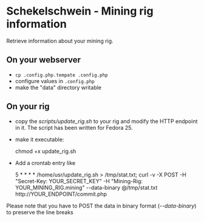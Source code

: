 # Schekelschwein - Mining rig information

Retrieve information about your mining rig.

## On your webserver
- `cp .config.php.tempate .config.php`
- configure values in `.config.php`
- make the "data" directory writable

## On your rig
- copy the *scripts/update_rig.sh* to your rig and modify the HTTP endpoint in it. The script has been written for Fedora 25.
- make it executable:

    chmod +x update_rig.sh

- Add a crontab entry like

    5   *   *   *   * /home/usr/update_rig.sh > /tmp/stat.txt; curl -v -X POST -H "Secret-Key: YOUR_SECRET_KEY" -H "Mining-Rig: YOUR_MINING_RIG.mining" --data-binary @/tmp/stat.txt http://YOUR_ENDPOINT/commit.php 

Please note that you have to POST the data in binary format (*--data-binary*) to preserve the line breaks
